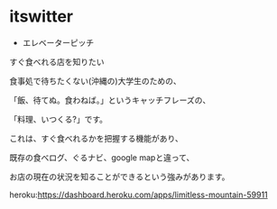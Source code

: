 # itswitter

* エレベーターピッチ

すぐ食べれる店を知りたい

食事処で待ちたくない(沖縄の)大学生のための、

「飯、待てぬ。食わねば。」というキャッチフレーズの、

「料理、いつくる?」です。

これは、すぐ食べれるかを把握する機能があり、

既存の食べログ、ぐるナビ、google mapと違って、

お店の現在の状況を知ることができるという強みがあります。


heroku:https://dashboard.heroku.com/apps/limitless-mountain-59911

